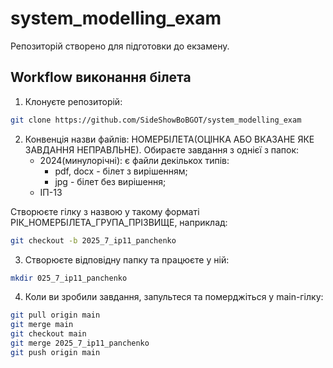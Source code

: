 # system_modelling_exam
Репозиторій створено для підготовки до екзамену. 
## Workflow виконання білета
1. Клонуєте репозиторій:
```bash
git clone https://github.com/SideShowBoBGOT/system_modelling_exam
```
2. Конвенція назви файлів: НОМЕРБІЛЕТА(ОЦІНКА АБО ВКАЗАНЕ ЯКЕ ЗАВДАННЯ НЕПРАВЛЬНЕ). Обираєте завдання з однієї з папок:
    * 2024(минулорічні): є файли декількох типів:
        * pdf, docx - білет з вирішенням;
        * jpg - білет без вирішення;
    * ІП-13

Створюєте гілку з назвою у такому форматі РІК_НОМЕРБІЛЕТА_ГРУПА_ПРІЗВИЩЕ, наприклад:
```bash
git checkout -b 2025_7_ip11_panchenko
```
3. Створюєте відповідну папку та працюєте у ній:
```bash
mkdir 025_7_ip11_panchenko
```
4. Коли ви зробили завдання, запультеся та померджіться у main-гілку:
```bash
git pull origin main
git merge main
git checkout main
git merge 2025_7_ip11_panchenko
git push origin main
```
